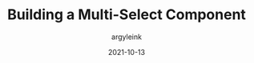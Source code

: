 ---
author: argyleink
date: 2021-10-13
permalink: false
publisher: chromiumdev
tags:
  - components
  - html
  - css
  - javascript
target_url: https://web.dev/building-a-multi-select-component/
title: Building a Multi-Select Component
---